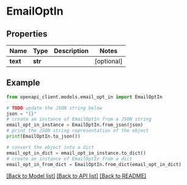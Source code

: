 # EmailOptIn


## Properties

Name | Type | Description | Notes
------------ | ------------- | ------------- | -------------
**text** | **str** |  | [optional] 

## Example

```python
from openapi_client.models.email_opt_in import EmailOptIn

# TODO update the JSON string below
json = "{}"
# create an instance of EmailOptIn from a JSON string
email_opt_in_instance = EmailOptIn.from_json(json)
# print the JSON string representation of the object
print(EmailOptIn.to_json())

# convert the object into a dict
email_opt_in_dict = email_opt_in_instance.to_dict()
# create an instance of EmailOptIn from a dict
email_opt_in_from_dict = EmailOptIn.from_dict(email_opt_in_dict)
```
[[Back to Model list]](../README.md#documentation-for-models) [[Back to API list]](../README.md#documentation-for-api-endpoints) [[Back to README]](../README.md)


